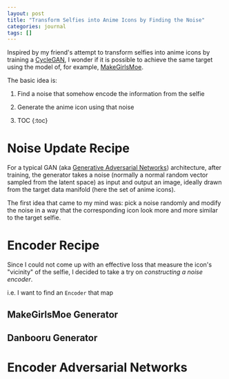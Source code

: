 ```yaml
---
layout: post
title: "Transform Selfies into Anime Icons by Finding the Noise"
categories: journal
tags: []
---
```


Inspired by my friend's attempt to transform selfies into anime icons by training a [CycleGAN](https://junyanz.github.io/CycleGAN/), I wonder if it is possible to achieve the same target using the model of, for example, [MakeGirlsMoe](make.girls.moe).

The basic idea is:

1. Find a noise that somehow encode the information from the selfie
2. Generate the anime icon using that noise

1. TOC
{:toc}

# Noise Update Recipe

For a typical GAN (aka [Generative Adversarial Networks](https://en.wikipedia.org/wiki/Generative_adversarial_network)) architecture, after training, the generator takes a noise (normally a normal random vector sampled from the latent space) as input and output an image, ideally drawn from the target data manifold (here the set of anime icons).

The first idea that came to my mind was: pick a noise randomly and modify the noise in a way that the corresponding icon look more and more similar to the target selfie.

# Encoder Recipe

Since I could not come up with an effective loss that measure the icon's "vicinity" of the selfie, I decided to take a try on *constructing a noise encoder*.

i.e. I want to find an `Encoder` that map 

## MakeGirlsMoe Generator

## Danbooru Generator


# Encoder Adversarial Networks

